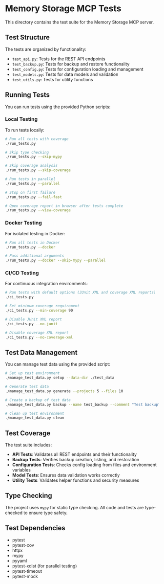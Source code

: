 # Memory Storage MCP Tests

This directory contains the test suite for the Memory Storage MCP server.

## Test Structure

The tests are organized by functionality:

- `test_api.py`: Tests for the REST API endpoints
- `test_backup.py`: Tests for backup and restore functionality
- `test_config.py`: Tests for configuration loading and management
- `test_models.py`: Tests for data models and validation
- `test_utils.py`: Tests for utility functions

## Running Tests

You can run tests using the provided Python scripts:

### Local Testing

To run tests locally:

```bash
# Run all tests with coverage
./run_tests.py

# Skip type checking
./run_tests.py --skip-mypy

# Skip coverage analysis
./run_tests.py --skip-coverage

# Run tests in parallel
./run_tests.py --parallel

# Stop on first failure
./run_tests.py --fail-fast

# Open coverage report in browser after tests complete
./run_tests.py --view-coverage
```

### Docker Testing

For isolated testing in Docker:

```bash
# Run all tests in Docker
./run_tests.py --docker

# Pass additional arguments
./run_tests.py --docker --skip-mypy --parallel
```

### CI/CD Testing

For continuous integration environments:

```bash
# Run tests with default options (JUnit XML and coverage XML reports)
./ci_tests.py

# Set minimum coverage requirement
./ci_tests.py --min-coverage 90

# Disable JUnit XML report
./ci_tests.py --no-junit

# Disable coverage XML report
./ci_tests.py --no-coverage-xml
```

## Test Data Management

You can manage test data using the provided script:

```bash
# Set up test environment
./manage_test_data.py setup --data-dir ./test_data

# Generate test data
./manage_test_data.py generate --projects 5 --files 10

# Create a backup of test data
./manage_test_data.py backup --name test_backup --comment "Test backup"

# Clean up test environment
./manage_test_data.py clean
```

## Test Coverage

The test suite includes:

- **API Tests**: Validates all REST endpoints and their functionality
- **Backup Tests**: Verifies backup creation, listing, and restoration
- **Configuration Tests**: Checks config loading from files and environment variables
- **Model Tests**: Ensures data validation works correctly
- **Utility Tests**: Validates helper functions and security measures

## Type Checking

The project uses `mypy` for static type checking. All code and tests are type-checked to ensure type safety.

## Test Dependencies

- pytest
- pytest-cov
- httpx
- mypy
- pyyaml
- pytest-xdist (for parallel testing)
- pytest-timeout
- pytest-mock 